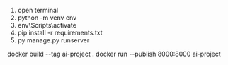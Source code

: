 1. open terminal
2. python -m venv env
3. env\Scripts\activate
4. pip install -r requirements.txt
5. py manage.py runserver


docker build --tag ai-project .
docker run --publish 8000:8000 ai-project